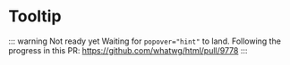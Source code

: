 <script setup>
import Example from "../.vitepress/theme/app/components/Example.vue";
import Baseline from "../.vitepress/theme/app/components/Baseline.vue";
</script>

<style scoped>
	.tooltip-grid {
		display:grid;
		gap: var(--size-5);
		inline-size: min-content;
		padding-block: var(--size-3) var(--size-5);

		.tooltip + span {
			inline-size: max-content;
		}

		& > * {
			gap: var(--size-2);
		}


		.top {
			display:grid;
			grid-column: 2/5;
			grid-row: 1;
			grid-template-columns: subgrid;
		}

		.right {
			display:grid;
			grid-column: 5;
			grid-row: 2/5;
			grid-template-columns: subgrid;
		}
	}

	.bottom {
		display:grid;
		grid-column: 2/5;
		grid-row: 5;
		grid-template-columns: subgrid;
	}

	.left {
		display:grid;
		grid-column: 1;
		grid-row: 2/5;
		grid-template-columns: subgrid;
	}
</style>

<h1><span class="badge warning" aria-label="⚠️🚧">Tooltip</span></h1>

::: warning Not ready yet
Waiting for `popover="hint"` to land. Following the progress in this PR: https://github.com/whatwg/html/pull/9778
:::

<Example row>
<template #example>

<div class="tooltip-grid">
<!-- Top -->
<div class="top">
<span class="tooltip top-start" style="position-anchor: --basic-tooltip-ts;">Tooltip!</span>
<span class="chip" style="anchor-name: --basic-tooltip-ts;">top-start</span>
<span class="tooltip" style="position-anchor: --basic-tooltip-t;">Tooltip!</span>
<span class="chip" style="anchor-name: --basic-tooltip-t;">top</span>
<span class="tooltip top-end" style="position-anchor: --basic-tooltip-te;">Tooltip!</span>
<span class="chip" style="anchor-name: --basic-tooltip-te;">top-end</span>
</div>

<!-- Right -->
<div class="right">
<span class="tooltip right-start" style="position-anchor: --basic-tooltip-rs;">Tooltip!</span>
<span class="chip" style="anchor-name: --basic-tooltip-rs;">right-start</span>
<span class="tooltip right" style="position-anchor: --basic-tooltip-r;">Tooltip!</span>
<span class="chip" style="anchor-name: --basic-tooltip-r;">right</span>
<span class="tooltip right-end" style="position-anchor: --basic-tooltip-re;">Tooltip!</span>
<span class="chip" style="anchor-name: --basic-tooltip-re;">right-end</span>

</div>

<!-- Bottom -->
<div class="bottom">
<span class="tooltip bottom-start" style="position-anchor: --basic-tooltip-bs;">Tooltip!</span>
<span class="chip" style="anchor-name: --basic-tooltip-bs;">bottom-start</span>
<span class="tooltip bottom" style="position-anchor: --basic-tooltip-b;">Tooltip!</span>
<span class="chip" style="anchor-name: --basic-tooltip-b;">bottom</span>
<span class="tooltip bottom-end" style="position-anchor: --basic-tooltip-be;">Tooltip!</span>
<span class="chip" style="anchor-name: --basic-tooltip-be;">bottom-end</span>
</div>

<!-- Left -->
<div class="left">
<span class="tooltip left-start" style="position-anchor: --basic-tooltip-ls;">Tooltip!</span>
<span class="chip" style="anchor-name: --basic-tooltip-ls;">left-start</span>
<span class="tooltip left" style="position-anchor: --basic-tooltip-l;">Tooltip!</span>
<span class="chip" style="anchor-name: --basic-tooltip-l;">left</span>
<span class="tooltip left-end" style="position-anchor: --basic-tooltip-le;">Tooltip!</span>
<span class="chip" style="anchor-name: --basic-tooltip-le;">left-end</span>
</div>
</div>
</template>
</Example>
